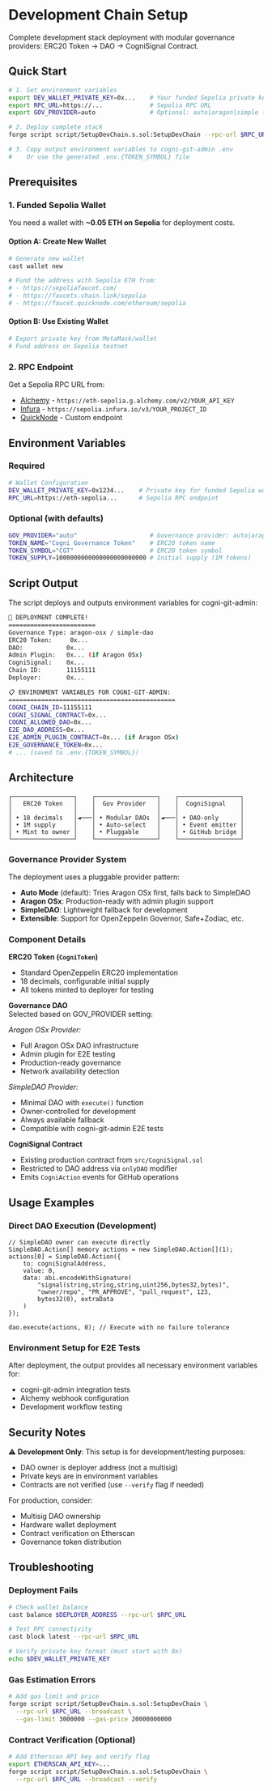 # Development Chain Setup

Complete development stack deployment with modular governance providers: ERC20 Token → DAO → CogniSignal Contract.

## Quick Start

```bash
# 1. Set environment variables
export DEV_WALLET_PRIVATE_KEY=0x...    # Your funded Sepolia private key  
export RPC_URL=https://...             # Sepolia RPC URL
export GOV_PROVIDER=auto               # Optional: auto|aragon|simple (default: auto)

# 2. Deploy complete stack
forge script script/SetupDevChain.s.sol:SetupDevChain --rpc-url $RPC_URL --broadcast

# 3. Copy output environment variables to cogni-git-admin .env
#    Or use the generated .env.{TOKEN_SYMBOL} file
```

## Prerequisites

### 1. Funded Sepolia Wallet

You need a wallet with **~0.05 ETH on Sepolia** for deployment costs.

#### Option A: Create New Wallet
```bash
# Generate new wallet
cast wallet new

# Fund the address with Sepolia ETH from:
# - https://sepoliafaucet.com/
# - https://faucets.chain.link/sepolia
# - https://faucet.quicknode.com/ethereum/sepolia
```

#### Option B: Use Existing Wallet  
```bash
# Export private key from MetaMask/wallet
# Fund address on Sepolia testnet
```

### 2. RPC Endpoint

Get a Sepolia RPC URL from:
- [Alchemy](https://dashboard.alchemy.com/) - `https://eth-sepolia.g.alchemy.com/v2/YOUR_API_KEY`
- [Infura](https://infura.io/) - `https://sepolia.infura.io/v3/YOUR_PROJECT_ID`
- [QuickNode](https://quicknode.com/) - Custom endpoint

## Environment Variables

### Required
```bash
# Wallet Configuration
DEV_WALLET_PRIVATE_KEY=0x1234...    # Private key for funded Sepolia wallet
RPC_URL=https://eth-sepolia...      # Sepolia RPC endpoint
```

### Optional (with defaults)
```bash
GOV_PROVIDER="auto"                    # Governance provider: auto|aragon|simple
TOKEN_NAME="Cogni Governance Token"    # ERC20 token name
TOKEN_SYMBOL="CGT"                     # ERC20 token symbol  
TOKEN_SUPPLY=1000000000000000000000000 # Initial supply (1M tokens)
```

## Script Output

The script deploys and outputs environment variables for cogni-git-admin:

```bash
🎉 DEPLOYMENT COMPLETE!
========================
Governance Type: aragon-osx / simple-dao
ERC20 Token:     0x...
DAO:            0x...  
Admin Plugin:   0x... (if Aragon OSx)
CogniSignal:    0x...
Chain ID:       11155111
Deployer:       0x...

📋 ENVIRONMENT VARIABLES FOR COGNI-GIT-ADMIN:
==============================================
COGNI_CHAIN_ID=11155111
COGNI_SIGNAL_CONTRACT=0x...
COGNI_ALLOWED_DAO=0x...
E2E_DAO_ADDRESS=0x...
E2E_ADMIN_PLUGIN_CONTRACT=0x... (if Aragon OSx)
E2E_GOVERNANCE_TOKEN=0x...
# ... (saved to .env.{TOKEN_SYMBOL})
```

## Architecture

```
┌─────────────────┐    ┌─────────────────┐    ┌─────────────────┐
│   ERC20 Token   │    │  Gov Provider   │    │  CogniSignal    │
│                 │    │                 │    │                 │
│ • 18 decimals   │◄───│ • Modular DAOs  │◄───│ • DAO-only      │
│ • 1M supply     │    │ • Auto-select   │    │ • Event emitter │
│ • Mint to owner │    │ • Pluggable     │    │ • GitHub bridge │
└─────────────────┘    └─────────────────┘    └─────────────────┘
```

### Governance Provider System

The deployment uses a pluggable provider pattern:
- **Auto Mode** (default): Tries Aragon OSx first, falls back to SimpleDAO
- **Aragon OSx**: Production-ready with admin plugin support
- **SimpleDAO**: Lightweight fallback for development
- **Extensible**: Support for OpenZeppelin Governor, Safe+Zodiac, etc.

### Component Details

**ERC20 Token (`CogniToken`)**
- Standard OpenZeppelin ERC20 implementation
- 18 decimals, configurable initial supply
- All tokens minted to deployer for testing

**Governance DAO**  
Selected based on GOV_PROVIDER setting:

*Aragon OSx Provider:*
- Full Aragon OSx DAO infrastructure
- Admin plugin for E2E testing
- Production-ready governance
- Network availability detection

*SimpleDAO Provider:*
- Minimal DAO with `execute()` function
- Owner-controlled for development
- Always available fallback
- Compatible with cogni-git-admin E2E tests

**CogniSignal Contract**
- Existing production contract from `src/CogniSignal.sol`
- Restricted to DAO address via `onlyDAO` modifier
- Emits `CogniAction` events for GitHub operations

## Usage Examples

### Direct DAO Execution (Development)
```solidity
// SimpleDAO owner can execute directly
SimpleDAO.Action[] memory actions = new SimpleDAO.Action[](1);
actions[0] = SimpleDAO.Action({
    to: cogniSignalAddress,
    value: 0,
    data: abi.encodeWithSignature(
        "signal(string,string,string,uint256,bytes32,bytes)",
        "owner/repo", "PR_APPROVE", "pull_request", 123, 
        bytes32(0), extraData
    )
});

dao.execute(actions, 0); // Execute with no failure tolerance
```

### Environment Setup for E2E Tests
After deployment, the output provides all necessary environment variables for:
- cogni-git-admin integration tests
- Alchemy webhook configuration
- Development workflow testing

## Security Notes

⚠️ **Development Only**: This setup is for development/testing purposes:
- DAO owner is deployer address (not a multisig)
- Private keys are in environment variables
- Contracts are not verified (use `--verify` flag if needed)

For production, consider:
- Multisig DAO ownership
- Hardware wallet deployment
- Contract verification on Etherscan
- Governance token distribution

## Troubleshooting

### Deployment Fails
```bash
# Check wallet balance
cast balance $DEPLOYER_ADDRESS --rpc-url $RPC_URL

# Test RPC connectivity  
cast block latest --rpc-url $RPC_URL

# Verify private key format (must start with 0x)
echo $DEV_WALLET_PRIVATE_KEY
```

### Gas Estimation Errors
```bash
# Add gas limit and price
forge script script/SetupDevChain.s.sol:SetupDevChain \
  --rpc-url $RPC_URL --broadcast \
  --gas-limit 3000000 --gas-price 20000000000
```

### Contract Verification (Optional)
```bash
# Add Etherscan API key and verify flag
export ETHERSCAN_API_KEY=...
forge script script/SetupDevChain.s.sol:SetupDevChain \
  --rpc-url $RPC_URL --broadcast --verify
```